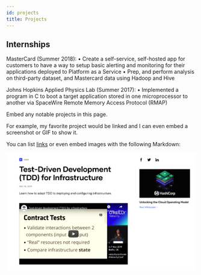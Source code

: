 ```yaml
---
id: projects
title: Projects
---
```


## Internships 

MasterCard (Summer 2018): 
• Create a self-service, self-hosted app for customers to have a way to setup basic alerting and monitoring for their applications deployed to Platform as a Service
• Prep, and perform analysis on third-party dataset, and Mastercard data using Hadoop and Hive

Johns Hopkins Applied Physics Lab (Summer 2017): 
• Implemented a program in C to boot a target application stored in one microprocessor to another via SpaceWire Remote Memory Access Protocol (RMAP)


Embed any notable projects in this page.

For example, my favorite project would be linked and I can even embed
a screenshot or GIF to show it.

You can list [links](https://www.hashicorp.com/resources/test-driven-development-tdd-for-infrastructure)
or even embed images with the following Markdown:

![Add alternate text for image](./assets/rosemary.png)

